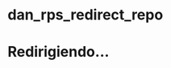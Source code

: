 # dan_rps_redirect_repo

<!DOCTYPE html>
<html>
<head>
  <title>Redirigiendo</title>
  <script>
    function redirectToNgrok() {
      var xhr = new XMLHttpRequest();
      xhr.open('GET', 'https://api.ngrok.com/endpoints', true);
      xhr.setRequestHeader('Authorization', 'Bearer {API_KEY}');
      xhr.setRequestHeader('Ngrok-Version', '2');
      xhr.onreadystatechange = function() {
        if (xhr.readyState === 4 && xhr.status === 200) {
          window.location.href = xhr.responseURL;
        }
      };
      xhr.send();
    }

    window.onload = function() {
      redirectToNgrok();
    };
  </script>
</head>
<body>
  <h1>Redirigiendo...</h1>
</body>
</html>
